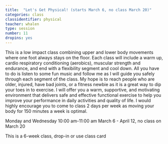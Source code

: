 ```yaml
---
title:  "Let's Get Physical! (starts March 6, no class March 20)"
categories: class
classidentifier: physical
teacher: whalen
type: session
number: 11
dropins: yes
---
```

This is a low impact class combining upper and lower body movements where one foot always stays on the floor.  Each class will include a warm up, cardio respiratory conditioning (aerobics), muscular strength and endurance, and end with a flexibility segment and cool down.  All you have to do is listen to some fun music and follow me as I will guide you safely through each segment of the class.  My hope is to reach people who are older, injured, have bad joints, or a fitness newbie as it is a great way to dip your toes in to exercise.  I will offer you a warm, supportive, and motivating environment that delivers safe and effective functional exercise to help you improve your performance in daily activities and quality of life.  I would highly encourage you to come to class 2 days per week as moving your body for 150 minutes a week is optimal.   

Monday and Wednesday 10:00 am-11:00 am
March 6 - April 12, no class on March 20

This is a 6-week class, drop-in or use class card
